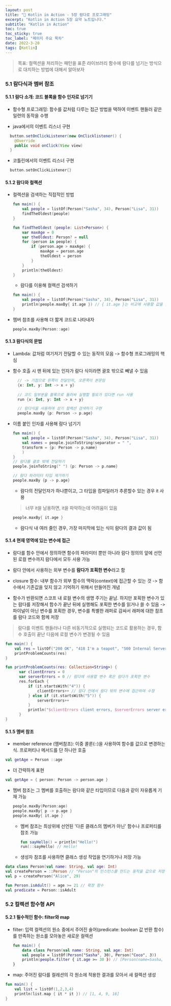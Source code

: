 ```yaml
---
layout: post
title: "📅 Kotlin in Action - 5장 람다로 프로그래밍"
excerpt: "Kotlin in Action 5장 요약 노트입니다."
subtitle: "Kotlin in Action"
toc: true
toc_sticky: true
toc_label: "페이지 주요 목차"
date: 2022-3-20
tags: [Kotlin]
---
```


>목표: 컬렉션을 처리하는 패턴을 표준 라이브러리 함수에 람다를 넘기는 방식으로 대치하는 방법에 대해서 알아보자

### 5.1 람다식과 멤버 참조

#### 5.1.1 람다 소개: 코드 블록을 함수 인자로 넘기기

 - 함수형 프로그래밍: 함수를 값처럼 다루는 접근 방법을 택하여 이벤트 핸들러 같은 일련의 동작을 수행
  
 - java에서의 이벤트 리스너 구현

  ```java
    button.setOnClickListener(new OnClicklistener() {
	  @Override
      public void onClick(View view)   
    }
  ```
  - 코틀린에서의 이벤트 리스너 구현 
  ```kotlin
    button.setOnClickListener{}
  ```
#### 5.1.2 람다와 컬렉션

  - 컬렉션을 검색하는 직접적인 방법

    ```kotlin
    fun main() {
        val people = listOf(Person("Sasha", 34), Person("Lisa", 31))
        findTheOldest(people)
    }
    
    fun findTheOldest (people: List<Person>) {
        var maxAge = 0
        var theOldest: Person? = null
        for (person in people) {
            if (person.age > maxAge) {
                maxAge = person.age
                theOldest = person
            }   
        }
        println(theOldest)
    }
    ```
  
    - 람다를 이용해 컬렉션 검색하기

    ```kotlin
    fun main() {
        val people = listOf(Person("Sasha", 34), Person("Lisa", 31))
        println(people.maxBy{ it.age }) // { it.age }는 비교에 사용할 값을 돌려주는 함수 
    }
    ```

  - 멤버 참조를 사용해 더 짧게 코드로 나타내자

    ```kotlin
    people.maxBy(Person::age)
    ```

#### 5.1.3 람다식의 문법

  - Lambda: 값처럼 여기저기 전달할 수 있는 동작의 모음 -> 함수형 프로그래밍의 핵심
  - 함수 호출 시 맨 뒤에 있는 인자가 람다 식이라면 괄호 밖으로 빼낼 수 있음

    ```kotlin
      // -> 기점으로 왼쪽이 전달인자, 오른쪽이 본문임
      {x: Int, y: Int -> x + y}
      
      // 코드 일부분을 블록으로 둘러싸 실행할 필요가 있다면 run 사용
      run {x: Int, y: Int -> x + y}
    
      // 람다식을 사용하여 상기 컬렉션 검색하기 구현 
      people.maxBy {p: Person -> p.age}
    ```
    
  - 이름 붙인 인자를 사용해 람다 넘기기
    
    ```kotlin
    fun main() {
        val people = listOf(Person("Sasha", 34), Person("Lisa", 31))
        val names = people.joinToString(separator = " ",
        transform = {p: Person -> p.name}
        )     
    }
    // 람다를 괄호 밖에 전달하기 
    people.joinToString(" ") {p: Person -> p.name}
    
    // 람다 파라미터 타입 제거하기
    people.maxBy {p -> p.age}
    ```
  
    - 람다의 전달인자가 하나뿐이고, 그 타입을 컴파일러가 추론할수 있는 경우 it 사용 
    
    > 너무 it을 남용하면, it을 파악하는데 어려움이 있음
    
    ```kotlin
    people.maxBy{ it.age }
    ```
    - 람다식 내 여러 줄인 경우, 가장 마지막에 있는 식이 람다의 결과 값이 됨
  
#### 5.1.4 현재 영역에 있는 변수에 접근

  - 람다를 함수 안에서 정의하면 함수의 파라미터 뿐만 아니라 람다 정의의 앞에 선언된 로컬 변수까지 람다에서 모두 사용 가능
  - 람다 안에서 사용하는 외부 변수를 **람다가 포획한 변수**라고 함
  - closure 함수: 내부 함수가 외부 함수의 맥락(context)에 접근할 수 있는 것 -> 함수에서 기존값을 잊지 않고 기억하기 위해서 만들어진 개념

  - 함수가 반환되면 스코프 내 로컬 변수의 생명 주기는 끝남. 하지만 포획한 변수가 있는 람다를 저장해서 함수가 끝난 뒤에 실행해도 포획한 변수를
    읽거나 쓸 수 있음 -> 파이널이 아닌 변수를 포획한 경우, 변수를 특별한 래퍼로 감싸서 래퍼에 대한 참조를 람다 코드와 함께 저장
  
  > 람다를 이벤트 핸들러나 다른 비동기적으로 실행되는 코드로 활용하는 경우, 함수 호출이 끝난 다음에 로컬 변수가 변경될 수 있음

  ```kotlin
  fun main() {
      val res = listOf("200 OK", "418 I'm a teapot", "500 Internal Server Error", "503 Service Unavailable")
      printProblemCounts(res)
  }

  fun printProblemCounts(res: Collection<String>) {
		var clientErrors = 0
		var serverErrors = 0 // 람다에 사용할 변수 혹은 람다가 포획한 변수
		res.forEach {
			if (it.startsWith("4")) {
				clientErrors++ // 람다 안에서 람다 밖의 변수에 접근하여 수정 
			} else if (it.startsWith("5")) {
				serverErrors++
			}
			println("$clientErrors client errors, $serverErrors server errors")
		}
  }
  ```

#### 5.1.5 멤버 참조

- member reference (멤버참조): 이중 콜론(::)을 사용하여 함수를 값으로 변경하는 식. 프로퍼티나 메서드를 단 하나만 호출
  
```kotlin
val getAge = Person ::age
```

- 더 간략하게 표현 
```kotlin
val getAge = { person: Person -> person.age }
```
    
- 멤버 참조는 그 멤버를 호출하는 람다와 같은 타입이므로 다음과 같이 자유롭게 기재 가능

  ```kotlin
  people.maxBy(Person:age)
  people.maxBy{ p -> p.age }
  people.maxBy{ it.age }
  ```

  - 멤버 참조는 최상위에 선언된 '다른 클래스의 멤버가 아닌' 함수나 프로퍼티를 참조 가능  
  
    ```kotlin
    fun sayHello() = println("Hello!")
    run(::sayHello) // Hello!
    ```  

  - 생성자 참조를 사용하면 클래스 생성 작업을 연기하거나 저장 가능

```kotlin
data class Person(val name: String, val age: Int)
val createPerson = ::Person // "Person"의 인스턴스를 만드는 동작을 값으로 저장
val p = createPerson("Alice", 29)

fun Person.isAdult() = age >= 21 // 확장 함수
val predicate = Person::isAdult 
```

### 5.2 컬렉션 함수형 API

#### 5.2.1 필수적인 함수: filter와 map

- filter: 입력 컬렉션의 원소 중에서 주어진 술어(predicate: boolean 값 반환 함수)를 만족하는 원소를 모아놓은 새로운 컬렉션

   ```kotlin
   fun main() {
       data class Person(val name: String, val age: Int)
       val people = listOf(Person("Sasha", 30), Person("Coco", 3))
       println(people.filter { it.age >= 30 }) // [Person(name=Sasha, age=30)]
   }
   ```
   
- map: 주어진 람다를 컬레션의 각 원소에 적용한 결과를 모아서 새 컬렉션 생성

```kotlin
fun main() {
    val list = listOf(1,2,3,4)
    println(list.map { it * it }) // [1, 4, 9, 16] 
}
```
